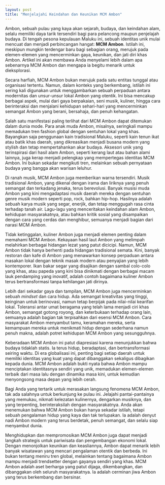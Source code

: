 ```yaml
---
layout: post
title: "Menjelajahi Keindahan dan Keunikan MCM Ambon"
---
```


Ambon, sebuah pulau yang kaya akan sejarah, budaya, dan keindahan alam, selalu memiliki daya tarik tersendiri bagi para pelancong maupun penjelajah budaya. Di tengah pesona kepulauan Maluku ini, sebuah identitas unik mulai mencuat dan menjadi perbincangan hangat: **MCM Ambon**. Istilah ini, meskipun mungkin terdengar baru bagi sebagian orang, merujuk pada elemen-elemen yang mencerminkan gaya, keunikan, dan jati diri khas Ambon. Artikel ini akan membawa Anda menyelami lebih dalam apa sebenarnya MCM Ambon dan mengapa ia begitu menarik untuk dieksplorasi.

Secara harfiah, MCM Ambon bukan merujuk pada satu entitas tunggal atau organisasi tertentu. Namun, dalam konteks yang berkembang, istilah ini sering kali digunakan untuk menggambarkan sebuah perpaduan antara modernitas dan unsur-unsur lokal Ambon yang otentik. Ini bisa mencakup berbagai aspek, mulai dari gaya berpakaian, seni musik, kuliner, hingga cara berinteraksi dan menjalani kehidupan sehari-hari yang mencerminkan semangat Ambon yang berani, bersahaja, dan penuh kehangatan.

Salah satu manifestasi paling terlihat dari MCM Ambon dapat ditemukan dalam dunia mode. Para anak muda Ambon, misalnya, seringkali mampu memadukan tren fashion global dengan sentuhan lokal yang khas. Bayangkan saja penggunaan kain tradisional Maluku, seperti kain tenun ikat atau batik khas daerah, yang dikreasikan menjadi busana modern yang stylish dan tetap mempertahankan akar budaya. Aksesori unik yang terinspirasi dari hasil alam Ambon, seperti kerang laut atau bahan alami lainnya, juga kerap menjadi pelengkap yang mempertegas identitas MCM Ambon. Ini bukan sekadar mengikuti tren, melainkan sebuah pernyataan budaya yang bangga akan warisan leluhur.

Di ranah musik, MCM Ambon juga memberikan warna tersendiri. Musik tradisional Ambon, yang dikenal dengan irama dan liriknya yang penuh semangat dan terkadang jenaka, terus berevolusi. Banyak musisi muda Ambon yang kini mengadaptasi musik daerah mereka dengan sentuhan genre musik modern seperti pop, rock, bahkan hip-hop. Hasilnya adalah sebuah karya musik yang segar, enerjik, dan tetap menggugah rasa cinta terhadap tanah air. Lagu-lagu yang menceritakan keindahan alam Ambon, kehidupan masyarakatnya, atau bahkan kritik sosial yang disampaikan dengan cara yang cerdas dan menghibur, semuanya menjadi bagian dari narasi MCM Ambon.

Tidak ketinggalan, kuliner Ambon juga menjadi elemen penting dalam memahami MCM Ambon. Kekayaan hasil laut Ambon yang melimpah melahirkan berbagai hidangan lezat yang patut dicicipi. Namun, MCM Ambon tidak hanya berhenti pada hidangan tradisional semata. Kini, banyak restoran dan kafe di Ambon yang menawarkan konsep perpaduan antara masakan lokal dengan teknik masak modern atau penyajian yang lebih kontemporer. Ikan bakar segar yang disajikan dengan sambal colo-colo yang khas, atau papeda yang kini bisa dinikmati dengan berbagai macam lauk pendamping yang inovatif, adalah contoh bagaimana kuliner Ambon terus bertransformasi tanpa kehilangan jati dirinya.

Lebih dari sekadar gaya dan tampilan, MCM Ambon juga mencerminkan sebuah *mindset* dan cara hidup. Ada semangat kreativitas yang tinggi, keinginan untuk berinovasi, namun tetap berpijak pada nilai-nilai kearifan lokal. Toleransi antar umat beragama yang telah lama menjadi ciri khas Ambon, semangat gotong royong, dan keterbukaan terhadap orang lain, semuanya adalah bagian tak terpisahkan dari esensi MCM Ambon. Cara masyarakat Ambon menyambut tamu, keramahan mereka, serta kemampuan mereka untuk menikmati hidup dengan sederhana namun penuh makna, adalah potret kehidupan MCM Ambon yang sesungguhnya.

Keberadaan MCM Ambon ini patut diapresiasi karena menunjukkan bahwa budaya tidaklah statis. Ia terus hidup, beradaptasi, dan bertransformasi seiring waktu. Di era globalisasi ini, penting bagi setiap daerah untuk memiliki identitas yang kuat yang dapat dibanggakan sekaligus dibagikan kepada dunia. MCM Ambon adalah bukti nyata bahwa Ambon mampu menciptakan identitasnya sendiri yang unik, memadukan elemen-elemen terbaik dari masa lalu dengan dinamika masa kini, untuk kemudian menyongsong masa depan yang lebih cerah.

Bagi Anda yang tertarik untuk merasakan langsung fenomena MCM Ambon, tak ada salahnya untuk berkunjung ke pulau ini. Jelajahi pantai-pantainya yang memukau, nikmati kelezatan kulinernya, dengarkan musiknya, dan yang terpenting, berinteraksilah dengan masyarakatnya. Anda akan menemukan bahwa MCM Ambon bukan hanya sekadar istilah, tetapi sebuah pengalaman hidup yang kaya dan tak terlupakan. Ia adalah denyut nadi Ambon modern yang terus berdetak, penuh semangat, dan selalu siap menyambut dunia.

Menghidupkan dan mempromosikan MCM Ambon juga dapat menjadi langkah strategis untuk pariwisata dan pengembangan ekonomi lokal. Dengan menonjolkan keunikan dan keasliannya, Ambon dapat menarik lebih banyak wisatawan yang mencari pengalaman otentik dan berbeda. Ini bukan tentang meniru tren global, melainkan tentang bagaimana Ambon mampu menjadi trendsetter dengan gayanya sendiri yang khas. MCM Ambon adalah aset berharga yang patut dijaga, dikembangkan, dan dibanggakan oleh seluruh masyarakatnya. Ia adalah cerminan jiwa Ambon yang terus berkembang dan bersinar.
